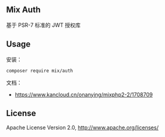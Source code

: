 ## Mix Auth

基于 PSR-7 标准的 JWT 授权库

## Usage

安装：

```
composer require mix/auth
```

文档：

- https://www.kancloud.cn/onanying/mixphp2-2/1708709

## License

Apache License Version 2.0, http://www.apache.org/licenses/
